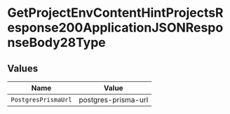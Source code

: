 # GetProjectEnvContentHintProjectsResponse200ApplicationJSONResponseBody28Type


## Values

| Name                | Value               |
| ------------------- | ------------------- |
| `PostgresPrismaUrl` | postgres-prisma-url |